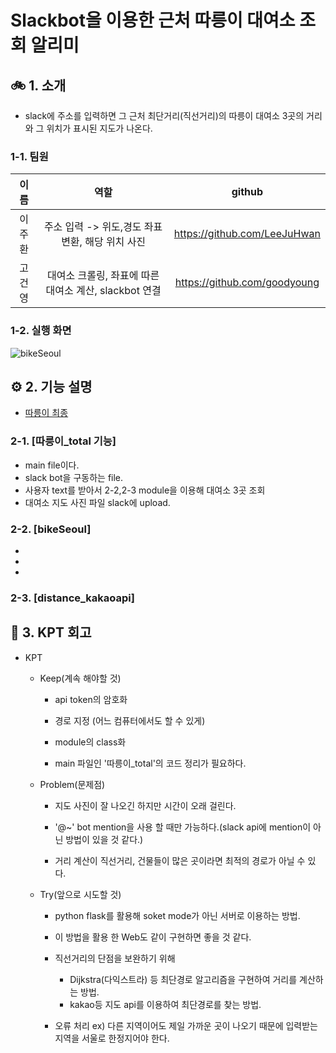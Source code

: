 # Slackbot을 이용한 근처 따릉이 대여소 조회 알리미
## 🚲 1. 소개
* slack에 주소를 입력하면 그 근처 최단거리(직선거리)의 따릉이 대여소 3곳의 거리와 그 위치가 표시된 지도가 나온다.
### 1-1. 팀원
|이름|역할|github|
|:---:|:-------:|:---:|
|이주환|주소 입력 -> 위도,경도 좌표 변환, 해당 위치 사진|https://github.com/LeeJuHwan|
|고건영|대여소 크롤링, 좌표에 따른 대여소 계산, slackbot 연결|https://github.com/goodyoung|

### 1-2. 실행 화면
![bikeSeoul](https://user-images.githubusercontent.com/10703294/206843948-bc91f91e-2a74-4254-ba6a-49b33905f4cd.gif)

## ⚙︎ 2. 기능 설명
- [따릉이 최종](https://github.com/goodyoung/bikeSeoul_slackbot/tree/main/%EB%94%B0%EB%A6%89%EC%9D%B4%20%EC%B5%9C%EC%A2%85)
### 2-1. [따릉이_total 기능]
- main file이다.
- slack bot을 구동하는 file.
- 사용자 text를 받아서 2-2,2-3 module을 이용해 대여소 3곳 조회
- 대여소 지도 사진 파일 slack에 upload.
### 2-2. [bikeSeoul]
*
*
*
### 2-3. [distance_kakaoapi]

## 🙋 3. KPT 회고  
+ KPT
  + Keep(계속 해야할 것)
    + api token의 암호화

    + 경로 지정 (어느 컴퓨터에서도 할 수 있게)

    + module의 class화 

    + main 파일인 '따릉이_total'의 코드 정리가 필요하다.
  + Problem(문제점)
    + 지도 사진이 잘 나오긴 하지만 시간이 오래 걸린다.

    + '@~' bot mention을 사용 할 때만 가능하다.(slack api에 mention이 아닌 방법이 있을 것 같다.)
 
    + 거리 계산이 직선거리, 건물들이 많은 곳이라면 최적의 경로가 아닐 수 있다.

  + Try(앞으로 시도할 것)
    + python flask를 활용해 soket mode가 아닌 서버로 이용하는 방법.
 
    + 이 방법을 활용 한 Web도 같이 구현하면 좋을 것 같다.
 
    + 직선거리의 단점을 보완하기 위해 
      + Dijkstra(다익스트라) 등 최단경로 알고리즘을 구현하여 거리를 계산하는 방법.
      + kakao등 지도 api를 이용하여 최단경로를 찾는 방법.
    + 오류 처리 ex) 다른 지역이어도 제일 가까운 곳이 나오기 때문에 입력받는 지역을 서울로 한정지어야 한다.


